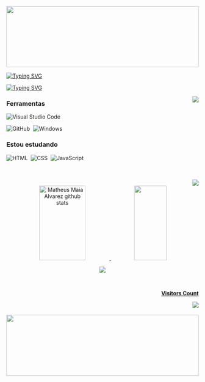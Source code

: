 <img width="100%" height="160"   frameBorder="0" class="giphy-embed" allowFullScreen 
src="https://media4.giphy.com/media/gCZ9N4IMDPaoM/giphy.webp?cid=44445bacri75bmwpcxed43uy7qw2zb68awoqof8cgwsyxcuv&rid=giphy.webp&ct=g"/>

[![Typing SVG](https://readme-typing-svg.herokuapp.com/?color=008000&size=7&center=true&vCenter=true&width=1000&lines=01010110+01001111+01000011+11001010+00100000+01000101+01010011+01010100+01000001+00100000+01000101+01001101+00100000+01010101+01001101+01000001+00100000+01010011+01001001+01001101+01010101+01001100+01000001+11000111+11000011+01001111)](https://git.io/typing-svg)

[![Typing SVG](https://readme-typing-svg.herokuapp.com/?color=008000&size=35&center=true&vCenter=true&width=1000&lines=OLA,+MEU+NOME+É+Natã+Pereira+;EU+TENHO+20+ANOS+DE+IDADE;EU+ESTOU+ESTUDANDO+FRONT-END+NA+ALURA;SEJA+BEMVINDO)](https://git.io/typing-svg)


<img align="right" src="https://media.giphy.com/media/26tn33aiTi1jkl6H6/giphy.gif"/>


### Ferramentas
![Visual Studio Code](https://img.shields.io/badge/-Visual%20Studio%20Code-0D1117?style=for-the-badge&logo=visual-studio-code&logoColor=007ACC&labelColor=0D1117)&nbsp;
<!-- ![Git](https://img.shields.io/badge/-Git-0D1117?style=for-the-badge&logo=git&labelColor=0D1117)&nbsp; -->
![GitHub](https://img.shields.io/badge/-GitHub-0D1117?style=for-the-badge&logo=github&labelColor=0D1117)&nbsp;
![Windows](https://img.shields.io/badge/-Windows-0D1117?style=for-the-badge&logo=windows&labelColor=0D1117)&nbsp;



### Estou estudando
![HTML](https://img.shields.io/badge/-HTML-0D1117?style=for-the-badge&logo=html5&labelColor=0D1117)&nbsp;
![CSS](https://img.shields.io/badge/-CSS-0D1117?style=for-the-badge&logo=CSS3&logoColor=1572B6&labelColor=0D1117)&nbsp;
![JavaScript](https://img.shields.io/badge/-JavaScript-0D1117?style=for-the-badge&logo=javascript&labelColor=0D1117&textColor=0D1117)&nbsp;



<div align="right"><br><br>
<a href="https://www.instagram.com/almeida.nataa/" target="_blank"><img src="https://img.shields.io/badge/-Instagram-%23E4405F?style=for-the-badge&logo=instagram&logoColor=white"</a>
</div> 

<div align="center">  
  <img width="49%" height="195px" src="https://github-readme-stats.vercel.app/api?username=tet3uuu&show_icons=true&count_private=true&hide_border=true&title_color=008000&icon_color=4dffa6&text_color=c9d1d9&bg_color=0d1117" alt="Matheus Maia Alvarez github stats" /> 
  <img width="41%" height="195px" src="https://github-readme-stats.vercel.app/api/top-langs/?username=tet3uuu&layout=compact&hide_border=true&title_color=008000&text_color=4dffa6&bg_color=0d1117" />
</div>


  
<p align="center">
  <img src="https://github-profile-trophy.vercel.app/?username=tet3uuu&theme=dracula&row=2&no-bg=true&column=3&margin-w=15&margin-h=15" />
</p>
  
<div align="right">
<br><p align="right"><b>Visitors Count</b></p>  
<p align="right"><img align="right" src="https://profile-counter.glitch.me/{tet3uuu}/count.svg" /></p> 
</div>
  
<br><br>
<img width="100%" height="160"   frameBorder="0" class="giphy-embed" allowFullScreen 
src="https://media4.giphy.com/media/gCZ9N4IMDPaoM/giphy.webp?cid=44445bacri75bmwpcxed43uy7qw2zb68awoqof8cgwsyxcuv&rid=giphy.webp&ct=g"/>
